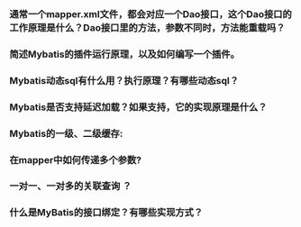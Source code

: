 ### 通常一个mapper.xml文件，都会对应一个Dao接口，这个Dao接口的工作原理是什么？Dao接口里的方法，参数不同时，方法能重载吗？

### 简述Mybatis的插件运行原理，以及如何编写一个插件。

### Mybatis动态sql有什么用？执行原理？有哪些动态sql？

### Mybatis是否支持延迟加载？如果支持，它的实现原理是什么？

### Mybatis的一级、二级缓存:

### 在mapper中如何传递多个参数?

###  一对一、一对多的关联查询 ？ 

### 什么是MyBatis的接口绑定？有哪些实现方式？

